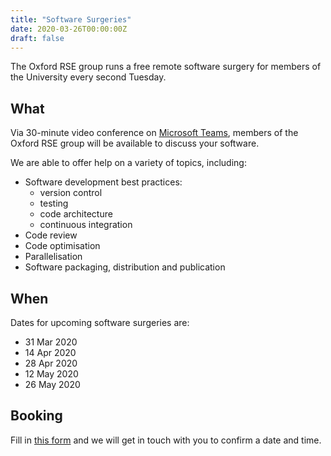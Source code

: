 ```yaml
---
title: "Software Surgeries"
date: 2020-03-26T00:00:00Z
draft: false
---
```


The Oxford RSE group runs a free remote software surgery for members of the University every second Tuesday.

## What

Via 30-minute video conference on [Microsoft Teams](https://help.it.ox.ac.uk/nexus365/what-is-teams), members of the Oxford RSE group will be available to discuss your software.

We are able to offer help on a variety of topics, including:

- Software development best practices:
  - version control
  - testing
  - code architecture
  - continuous integration
- Code review
- Code optimisation
- Parallelisation
- Software packaging, distribution and publication

## When

Dates for upcoming software surgeries are:

- 31 Mar 2020
- 14 Apr 2020
- 28 Apr 2020
- 12 May 2020
- 26 May 2020

## Booking

Fill in [this form](https://forms.gle/zY25WuGHiKVgHRL98) and we will get in touch with you to confirm a date and time.
